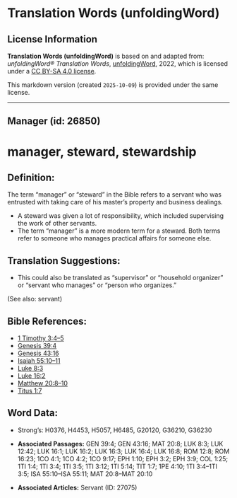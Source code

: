 # Translation Words (unfoldingWord)

## License Information

**Translation Words (unfoldingWord)** is based on and adapted from: _unfoldingWord® Translation Words_, [unfoldingWord](https://unfoldingword.org/utw), 2022, which is licensed under a [CC BY-SA 4.0 license](https://creativecommons.org/licenses/by-sa/4.0/legalcode.en).

This markdown version (created `2025-10-09`) is provided under the same license.



--------------------------------

## Manager (id: 26850)

manager, steward, stewardship
=============================

Definition:
-----------

The term “manager” or “steward” in the Bible refers to a servant who was entrusted with taking care of his master’s property and business dealings.

* A steward was given a lot of responsibility, which included supervising the work of other servants.
* The term “manager” is a more modern term for a steward. Both terms refer to someone who manages practical affairs for someone else.

Translation Suggestions:
------------------------

* This could also be translated as “supervisor” or “household organizer” or “servant who manages” or “person who organizes.”

(See also: servant)

Bible References:
-----------------

* [1 Timothy 3:4–5](https://ref.ly/1Tim3:4-1Tim3:5)
* [Genesis 39:4](https://ref.ly/Gen39:4)
* [Genesis 43:16](https://ref.ly/Gen43:16)
* [Isaiah 55:10–11](https://ref.ly/Isa55:10-Isa55:11)
* [Luke 8:3](https://ref.ly/Luke8:3)
* [Luke 16:2](https://ref.ly/Luke16:2)
* [Matthew 20:8–10](https://ref.ly/Matt20:8-Matt20:10)
* [Titus 1:7](https://ref.ly/Titus1:7)

Word Data:
----------

* Strong’s: H0376, H4453, H5057, H6485, G20120, G36210, G36230

* **Associated Passages:** GEN 39:4; GEN 43:16; MAT 20:8; LUK 8:3; LUK 12:42; LUK 16:1; LUK 16:2; LUK 16:3; LUK 16:4; LUK 16:8; ROM 12:8; ROM 16:23; 1CO 4:1; 1CO 4:2; 1CO 9:17; EPH 1:10; EPH 3:2; EPH 3:9; COL 1:25; 1TI 1:4; 1TI 3:4; 1TI 3:5; 1TI 3:12; 1TI 5:14; TIT 1:7; 1PE 4:10; 1TI 3:4–1TI 3:5; ISA 55:10–ISA 55:11; MAT 20:8–MAT 20:10
* **Associated Articles:** Servant (ID: 27075)

